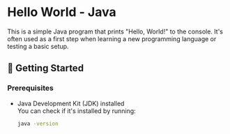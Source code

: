 # Hello World - Java

This is a simple Java program that prints "Hello, World!" to the console. It's often used as a first step when learning a new programming language or testing a basic setup.

## 🚀 Getting Started

### Prerequisites

- Java Development Kit (JDK) installed  
  You can check if it's installed by running:
  ```bash
  java -version

